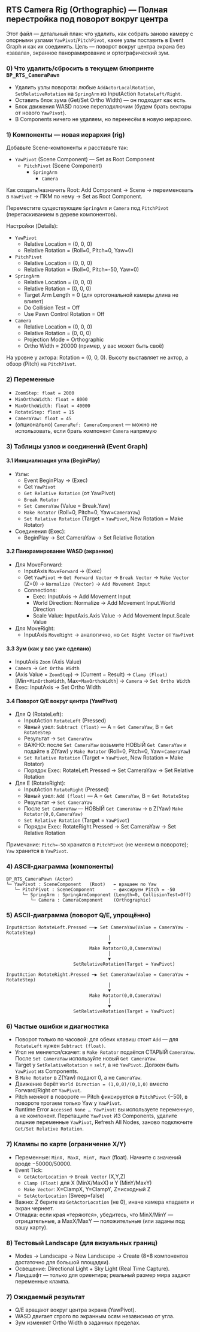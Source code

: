 ## RTS Camera Rig (Orthographic) — Полная перестройка под поворот вокруг центра

Этот файл — детальный план: что удалить, как собрать заново камеру с опорными узлами `YawPivot`/`PitchPivot`, какие узлы поставить в Event Graph и как их соединить. Цель — поворот вокруг центра экрана без «завала», экранное панорамирование и ортографический зум.

### 0) Что удалить/сбросить в текущем блюпринте `BP_RTS_CameraPawn`
- Удалить узлы поворота: любые `AddActorLocalRotation`, `SetRelativeRotation` на `SpringArm` из InputAction `RotateLeft/Right`.
- Оставить блок зума (Get/Set Ortho Width) — он подходит как есть.
- Блок движения WASD позже переподключим (будем брать векторы от нового `YawPivot`).
- В Components ничего не удаляем, но перенесём в новую иерархию.

### 1) Компоненты — новая иерархия (rig)
Добавьте Scene-компоненты и расставьте так:

- `YawPivot` (Scene Component) — Set as Root Component
  - `PitchPivot` (Scene Component)
    - `SpringArm`
      - `Camera`

Как создать/назначить Root: Add Component → Scene → переименовать в `YawPivot` → ПКМ по нему → Set as Root Component.

Переместите существующие `SpringArm` и `Camera` под `PitchPivot` (перетаскиванием в дереве компонентов).

Настройки (Details):
- `YawPivot`
  - Relative Location = (0, 0, 0)
  - Relative Rotation = (Roll=0, Pitch=0, Yaw=0)
- `PitchPivot`
  - Relative Location = (0, 0, 0)
  - Relative Rotation = (Roll=0, Pitch=-50, Yaw=0)
- `SpringArm`
  - Relative Location = (0, 0, 0)
  - Relative Rotation = (0, 0, 0)
  - Target Arm Length = 0 (для ортогональной камеры длина не влияет)
  - Do Collision Test = Off
  - Use Pawn Control Rotation = Off
- `Camera`
  - Relative Location = (0, 0, 0)
  - Relative Rotation = (0, 0, 0)
  - Projection Mode = Orthographic
  - Ortho Width = 20000 (пример, у вас может быть своё)

На уровне у актора: Rotation = (0, 0, 0). Высоту выставляет не актор, а обзор (Pitch) на `PitchPivot`.

### 2) Переменные
- `ZoomStep: float = 2000`
- `MinOrthoWidth: float = 8000`
- `MaxOrthoWidth: float = 40000`
- `RotateStep: float = 15`
- `CameraYaw: float = 45`
- (опционально) `CameraRef: CameraComponent` — можно не использовать, если брать компонент `Camera` напрямую

### 3) Таблицы узлов и соединений (Event Graph)

#### 3.1 Инициализация угла (BeginPlay)
- Узлы:
  - Event BeginPlay → (Exec)
  - Get `YawPivot`
  - `Get Relative Rotation` (от YawPivot)
  - `Break Rotator`
  - `Set CameraYaw` (Value = Break.Yaw)
  - `Make Rotator` (Roll=0, Pitch=0, Yaw=`CameraYaw`)
  - `Set Relative Rotation` (Target = `YawPivot`, New Rotation = Make Rotator)
- Соединения (Exec):
  - BeginPlay → Set CameraYaw → Set Relative Rotation

#### 3.2 Панорамирование WASD (экранное)
- Для MoveForward:
  - InputAxis `MoveForward` → (Exec)
  - Get `YawPivot` → `Get Forward Vector` → `Break Vector` → `Make Vector` (Z=0) → `Normalize (Vector)` → `Add Movement Input`
  - Connections:
    - Exec: InputAxis → Add Movement Input
    - World Direction: Normalize → Add Movement Input.World Direction
    - Scale Value: InputAxis.Axis Value → Add Movement Input.Scale Value
- Для MoveRight:
  - InputAxis `MoveRight` → аналогично, но `Get Right Vector` от `YawPivot`

#### 3.3 Зум (как у вас уже сделано)
- InputAxis `Zoom` (Axis Value)
- `Camera` → `Get Ortho Width`
- (Axis Value × `ZoomStep`) → (Current − Result) → `Clamp (Float)` [Min=`MinOrthoWidth`, Max=`MaxOrthoWidth`] → `Camera` → `Set Ortho Width`
- Exec: InputAxis → Set Ortho Width

#### 3.4 Поворот Q/E вокруг центра (YawPivot)
- Для Q (RotateLeft):
  - InputAction `RotateLeft` (Pressed)
  - Явный узел: `Subtract (float)` — A = `Get CameraYaw`, B = `Get RotateStep`
  - Результат → `Set CameraYaw`
  - ВАЖНО: после `Set CameraYaw` возьмите НОВЫЙ `Get CameraYaw` и подайте в Z(Yaw) у `Make Rotator` (Roll=0, Pitch=0, Yaw=`CameraYaw`)
  - `Set Relative Rotation` (Target = `YawPivot`, New Rotation = Make Rotator)
  - Порядок Exec: RotateLeft.Pressed → Set CameraYaw → Set Relative Rotation
- Для E (RotateRight):
  - InputAction `RotateRight` (Pressed)
  - Явный узел: `Add (float)` — A = `Get CameraYaw`, B = `Get RotateStep`
  - Результат → `Set CameraYaw`
  - После `Set CameraYaw` — НОВЫЙ `Get CameraYaw` → в Z(Yaw) `Make Rotator(0,0,CameraYaw)`
  - `Set Relative Rotation` (Target = `YawPivot`)
  - Порядок Exec: RotateRight.Pressed → Set CameraYaw → Set Relative Rotation

Примечание: `Pitch=-50` хранится в `PitchPivot` (не меняем в повороте); `Yaw` хранится в `YawPivot`.

### 4) ASCII‑диаграмма (компоненты)
```
BP_RTS_CameraPawn (Actor)
└─ YawPivot : SceneComponent   (Root)   ← вращаем по Yaw
   └─ PitchPivot : SceneComponent       ← фиксируем Pitch = -50
      └─ SpringArm : SpringArmComponent (Length=0, CollisionTest=Off)
         └─ Camera : CameraComponent    (Orthographic)
```

### 5) ASCII‑диаграмма (поворот Q/E, упрощённо)
```
InputAction RotateLeft.Pressed ──▶ Set CameraYaw(Value = CameraYaw - RotateStep)
                                      │
                                      ▼
                               Make Rotator(0,0,CameraYaw)
                                      │
                                      ▼
                         SetRelativeRotation(Target = YawPivot)

InputAction RotateRight.Pressed ─▶ Set CameraYaw(Value = CameraYaw + RotateStep)
                                      │
                                      ▼
                               Make Rotator(0,0,CameraYaw)
                                      │
                                      ▼
                         SetRelativeRotation(Target = YawPivot)
```

### 6) Частые ошибки и диагностика
- Поворот только по часовой: для обеих клавиш стоит `Add` — для `RotateLeft` нужен `Subtract (float)`.
- Угол не меняется/скачет: в `Make Rotator` подаётся СТАРЫЙ `CameraYaw`. После `Set CameraYaw` используйте новый `Get CameraYaw`.
- Target у `SetRelativeRotation` = `self`, а не `YawPivot`. Должен быть `YawPivot` из Components.
- В `Make Rotator` в Z(Yaw) подают 0, а не `CameraYaw`.
- Движение берёт `World Direction = (1,0,0)/(0,1,0)` вместо Forward/Right от `YawPivot`.
- Pitch меняют в повороте — Pitch фиксируется в `PitchPivot` (−50), в повороте трогаем только Yaw у `YawPivot`.
- Runtime Error `Accessed None … YawPivot`: вы используете переменную, а не компонент. Перетащите `YawPivot` ИЗ Components, удалите лишние переменные `YawPivot`, Refresh All Nodes, заново подключите `Get/Set Relative Rotation`.

### 7) Клампы по карте (ограничение X/Y)
- Переменные: `MinX, MaxX, MinY, MaxY` (float). Начните с значений вроде −50000/50000.
- Event Tick:
  - `GetActorLocation` → `Break Vector` (X,Y,Z)
  - `Clamp (Float)` для X (MinX/MaxX) и Y (MinY/MaxY)
  - `Make Vector`: X=ClampX, Y=ClampY, Z=исходный Z
  - `SetActorLocation` (Sweep=false)
- Важно: Z берите из `GetActorLocation` (не 0), иначе камера «падает» и экран чернеет.
- Отладка: если края «теряются», убедитесь, что MinX/MinY — отрицательные, а MaxX/MaxY — положительные (или заданы под вашу карту).

### 8) Тестовый Landscape (для визуальных границ)
- Modes → Landscape → New Landscape → Create (8×8 компонентов достаточно для большой площадки).
- Освещение: Directional Light + Sky Light (Real Time Capture).
- Ландшафт — только для ориентира; реальный размер мира задают переменные клампа.

### 7) Ожидаемый результат
- Q/E вращают вокруг центра экрана (YawPivot).
- WASD двигает строго по экранным осям независимо от угла.
- Зум изменяет Ortho Width в заданных пределах.


